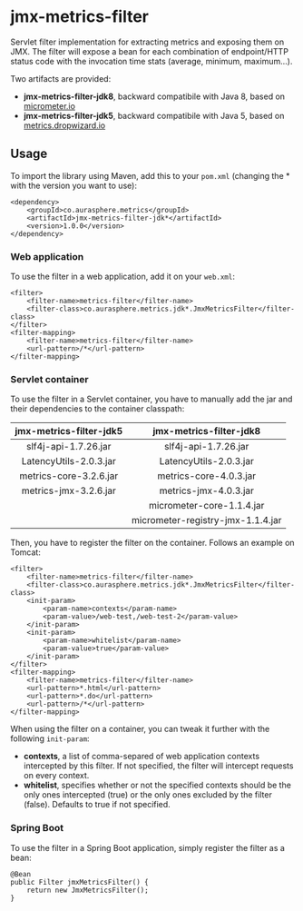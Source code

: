# jmx-metrics-filter

Servlet filter implementation for extracting metrics and exposing them on JMX. The filter will expose a bean for each combination of endpoint/HTTP status code with the invocation time stats (average, minimum, maximum...). 

Two artifacts are provided:
 - **jmx-metrics-filter-jdk8**, backward compatibile with Java 8, based on [micrometer.io](http://micrometer.io)
 - **jmx-metrics-filter-jdk5**, backward compatibile with Java 5, based on [metrics.dropwizard.io](https://metrics.dropwizard.io)
 
## Usage
To import the library using Maven, add this to your `pom.xml` (changing the * with the version you want to use):
 
    <dependency>
        <groupId>co.aurasphere.metrics</groupId>
        <artifactId>jmx-metrics-filter-jdk*</artifactId>
        <version>1.0.0</version>
    </dependency>
 
### Web application
To use the filter in a web application, add it on your `web.xml`:
 
    <filter>
        <filter-name>metrics-filter</filter-name>
        <filter-class>co.aurasphere.metrics.jdk*.JmxMetricsFilter</filter-class>
    </filter>
    <filter-mapping>
        <filter-name>metrics-filter</filter-name>
        <url-pattern>/*</url-pattern>
    </filter-mapping>
 
 ### Servlet container
 To use the filter in a Servlet container, you have to manually add the jar and their dependencies to the container classpath:
 
 | jmx-metrics-filter-jdk5 | jmx-metrics-filter-jdk8 |
|:-------------:|:-------------:|
| slf4j-api-1.7.26.jar | slf4j-api-1.7.26.jar |
| LatencyUtils-2.0.3.jar | LatencyUtils-2.0.3.jar |
| metrics-core-3.2.6.jar | metrics-core-4.0.3.jar |
| metrics-jmx-3.2.6.jar | metrics-jmx-4.0.3.jar |
| | micrometer-core-1.1.4.jar |
| | micrometer-registry-jmx-1.1.4.jar |
 
 Then, you have to register the filter on the container. Follows an example on Tomcat:
 
    <filter>
        <filter-name>metrics-filter</filter-name>
        <filter-class>co.aurasphere.metrics.jdk*.JmxMetricsFilter</filter-class>
        <init-param>
            <param-name>contexts</param-name>
            <param-value>/web-test,/web-test-2</param-value>
        </init-param>
        <init-param>
            <param-name>whitelist</param-name>
            <param-value>true</param-value>
        </init-param>
    </filter>
    <filter-mapping>
        <filter-name>metrics-filter</filter-name>
        <url-pattern>*.html</url-pattern>
        <url-pattern>*.do</url-pattern>
        <url-pattern>/*</url-pattern>
    </filter-mapping>
    
When using the filter on a container, you can tweak it further with the following `init-param`:
 - **contexts**, a list of comma-separed of web application contexts intercepted by this filter. If not specified, the filter will intercept requests on every context.
 - **whitelist**, specifies whether or not the specified contexts should be the only ones intercepted (true) or the only ones excluded by the filter (false). Defaults to true if not specified.

 ### Spring Boot
 To use the filter in a Spring Boot application, simply register the filter as a bean:
 
    @Bean
    public Filter jmxMetricsFilter() {
        return new JmxMetricsFilter();
    }
